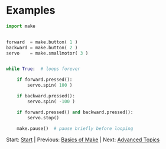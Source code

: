 # Examples

```python
import make


forward  = make.button( 1 )
backward = make.button( 2 )
servo    = make.smallmotor( 3 )


while True:  # loops forever

    if forward.pressed():
        servo.spin( 100 )

    if backward.pressed():
        servo.spin( -100 )

    if forward.pressed() and backward.pressed():
        servo.stop()

    make.pause()  # pause briefly before looping
```

Start: [Start](../readme.md)
| Previous: [Basics of Make](./make.md)
| Next: [Advanced Topics](./advanced.md)
